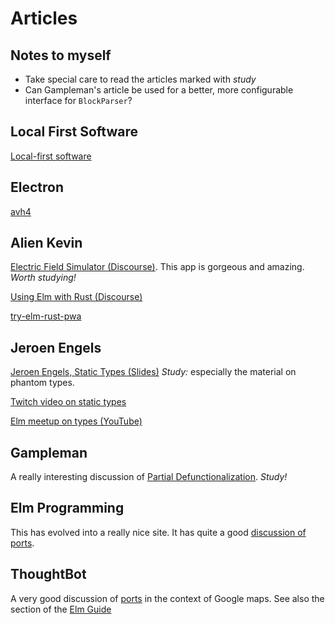 # Articles

## Notes to myself

- Take special care to read the articles marked with *study*
- Can Gampleman's article be used for a better, more configurable
  interface for `BlockParser`?

## Local First Software

[Local-first software](https://www.inkandswitch.com/local-first.html)

## Electron

[avh4](https://package.elm-lang.org/packages/avh4/elm-desktop-app/latest/)

## Alien Kevin

[Electric Field Simulator (Discourse)](https://discourse.elm-lang.org/t/electric-field-simulator-and-art-creator/5431).  This app is gorgeous and amazing. *Worth studying!*

[Using Elm with Rust (Discourse)](https://discourse.elm-lang.org/t/building-progressive-web-apps-using-elm-and-rust/5365)

[try-elm-rust-pwa](https://github.com/AlienKevin/try-elm-rust-pwa)

## Jeroen Engels

[Jeroen Engels, Static Types (Slides)](https://slides.com/jeroenengels/typage-statique) *Study:*
especially the material on phantom types.

[Twitch video on static types](https://www.twitch.tv/jfmengels)

[Elm meetup on types (YouTube)](https://www.youtube.com/watch?v=mD1qmyA9BTY)

## Gampleman

A really interesting discussion of [Partial Defunctionalization](https://discourse.elm-lang.org/t/a-useful-technique-partial-defunctionalization/5333/20). *Study!*

## Elm Programming

This has evolved into a really nice site.  It has quite a good
[discussion of ports](https://elmprogramming.com/receiving-data-from-javascript.html).

## ThoughtBot

A very good discussion of [ports](https://thoughtbot.com/blog/bridging-elm-and-javascript-with-ports)
in the context of Google maps.  See also the section of the [Elm Guide](https://guide.elm-lang.org/interop/ports.html)
